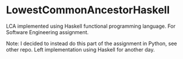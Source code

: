 # LowestCommonAncestorHaskell
LCA implemented using Haskell functional programming language. For Software Engineering assignment.

Note:
I decided to instead do this part of the assignment in Python, see other repo. Left implementation using Haskell for another day.  
